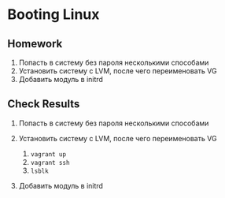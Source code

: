 # Booting Linux

## Homework
1. Попасть в систему без пароля несколькими способами
1. Установить систему с LVM, после чего переименовать VG
1. Добавить модуль в initrd

## Check Results
1. Попасть в систему без пароля несколькими способами

1. Установить систему с LVM, после чего переименовать VG
    1. `vagrant up`
    1. `vagrant ssh`
    1. `lsblk`

1. Добавить модуль в initrd

